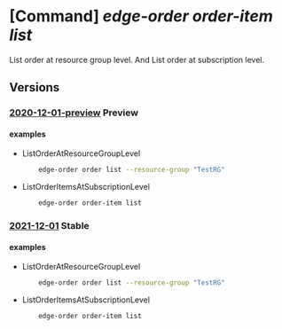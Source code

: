 # [Command] _edge-order order-item list_

List order at resource group level. And List order at subscription level.

## Versions

### [2020-12-01-preview](/Resources/mgmt-plane/L3N1YnNjcmlwdGlvbnMve30vcHJvdmlkZXJzL21pY3Jvc29mdC5lZGdlb3JkZXIvb3JkZXJpdGVtcw==/2020-12-01-preview.xml) **Preview**

<!-- mgmt-plane /subscriptions/{}/providers/microsoft.edgeorder/orderitems 2020-12-01-preview -->
<!-- mgmt-plane /subscriptions/{}/resourcegroups/{}/providers/microsoft.edgeorder/orderitems 2020-12-01-preview -->

#### examples

- ListOrderAtResourceGroupLevel
    ```bash
        edge-order order list --resource-group "TestRG"
    ```

- ListOrderItemsAtSubscriptionLevel
    ```bash
        edge-order order-item list
    ```

### [2021-12-01](/Resources/mgmt-plane/L3N1YnNjcmlwdGlvbnMve30vcHJvdmlkZXJzL21pY3Jvc29mdC5lZGdlb3JkZXIvb3JkZXJpdGVtcw==/2021-12-01.xml) **Stable**

<!-- mgmt-plane /subscriptions/{}/providers/microsoft.edgeorder/orderitems 2021-12-01 -->
<!-- mgmt-plane /subscriptions/{}/resourcegroups/{}/providers/microsoft.edgeorder/orderitems 2021-12-01 -->

#### examples

- ListOrderAtResourceGroupLevel
    ```bash
        edge-order order list --resource-group "TestRG"
    ```

- ListOrderItemsAtSubscriptionLevel
    ```bash
        edge-order order-item list
    ```
